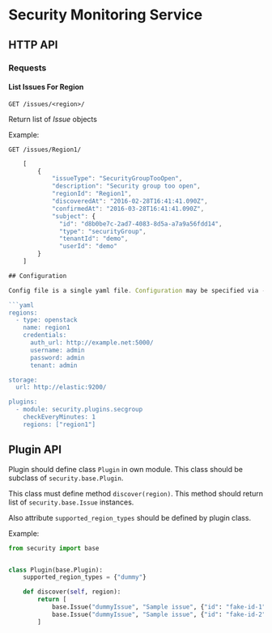 # Security Monitoring Service

## HTTP API

### Requests

#### List Issues For Region

    GET /issues/<region>/

Return list of *Issue* objects

Example:

	GET /issues/Region1/

```javascript
    [
    	{
            "issueType": "SecurityGroupTooOpen",
            "description": "Security group too open",
            "regionId": "Region1",
            "discoveredAt": "2016-02-28T16:41:41.090Z",
            "confirmedAt": "2016-03-28T16:41:41.090Z",
            "subject": {
              "id": "d8b0be7c-2ad7-4083-8d5a-a7a9a56fdd14",
              "type": "securityGroup",
              "tenantId": "demo",
              "userId": "demo"
        }
    ]

## Configuration

Config file is a single yaml file. Configuration may be specified via --config option or `$SECURITY_CHECKER_CONF` environment variable.

```yaml
regions:
  - type: openstack
    name: region1
    credentials:
      auth_url: http://example.net:5000/
      username: admin
      password: admin
      tenant: admin

storage:
  url: http://elastic:9200/

plugins:
  - module: security.plugins.secgroup
    checkEveryMinutes: 1
    regions: ["region1"]
```

## Plugin API

Plugin should define class `Plugin` in own module. This class should be subclass of `security.base.Plugin`.

This class must define method `discover(region)`. This method should return list of `security.base.Issue` instances.

Also attribute `supported_region_types` should be defined by plugin class.

Example:

```python
from security import base


class Plugin(base.Plugin):
    supported_region_types = {"dummy"}

    def discover(self, region):
        return [
            base.Issue("dummyIssue", "Sample issue", {"id": "fake-id-1"}),
            base.Issue("dummyIssue", "Sample issue", {"id": "fake-id-2"}),
        ]
```
